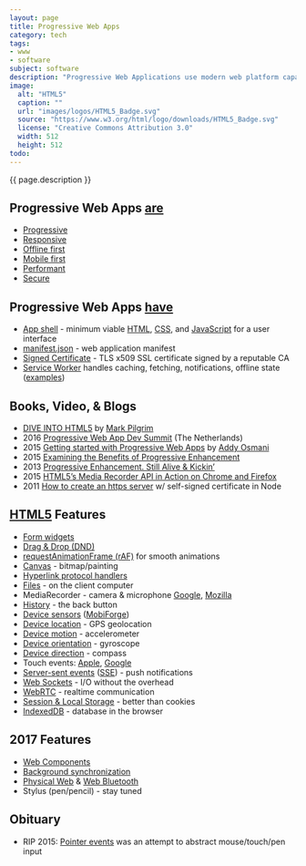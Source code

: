 ```yaml
---
layout: page
title: Progressive Web Apps
category: tech
tags:
- www
- software
subject: software
description: "Progressive Web Applications use modern web platform capabilities to deliver fast, smooth, responsive, secure, and engaging user experiences."
image:
  alt: "HTML5"
  caption: ""
  url: "images/logos/HTML5_Badge.svg"
  source: "https://www.w3.org/html/logo/downloads/HTML5_Badge.svg"
  license: "Creative Commons Attribution 3.0"
  width: 512
  height: 512
todo:
---
```


{{ page.description }}

Progressive Web Apps [are](https://developers.google.com/web/progressive-web-apps/ "Google’s PWA Portal")
-----
- [Progressive](http://alistapart.com/article/understandingprogressiveenhancement)
- [Responsive](https://developers.google.com/web/fundamentals/design-and-ui/responsive/)
- [Offline first](https://developers.google.com/web/fundamentals/getting-started/your-first-offline-web-app/)
- [Mobile first](http://www.html5rocks.com/en/mobile/responsivedesign/)
- [Performant](https://developers.google.com/web/tools/chrome-devtools/profile/evaluate-performance/rail "RAIL Performance Model")
- [Secure]({{site.baseurl}}tech/security.html)

Progressive Web Apps [have](https://developer.mozilla.org/en-US/Apps/Progressive "Mozilla’s PWA Portal")
-----
- [App shell](https://medium.com/google-developers/instant-loading-web-apps-with-an-application-shell-architecture-7c0c2f10c73) - minimum viable [HTML]({{site.baseurl}}tech/html.html), [CSS]({{site.baseurl}}tech/css.html), and [JavaScript]({{site.baseurl}}tech/js.html) for a user interface
- [manifest.json](https://developer.mozilla.org/en-US/docs/Web/Manifest) - web application manifest
- [Signed Certificate]({{site.baseurl}}tech/security.html) - TLS x509 SSL certificate signed by a reputable CA
- [Service Worker](https://serviceworke.rs/) handles caching, fetching, notifications, offline state ([examples](https://github.com/GoogleChrome/samples/tree/gh-pages/service-worker))

Books, Video, & Blogs
-----
- [DIVE INTO HTML5](http://diveintohtml5.info/) by [Mark Pilgrim](https://github.com/diveintomark)
- 2016 [Progressive Web App Dev Summit](https://www.youtube.com/playlist?list=PLNYkxOF6rcIAWWNR_Q6eLPhsyx6VvYjVb) (The Netherlands)
- 2015 [Getting started with Progressive Web Apps](https://addyosmani.com/blog/getting-started-with-progressive-web-apps/) by [Addy Osmani](https://mobile.twitter.com/addyosmani)
- 2015 [Examining the Benefits of Progressive Enhancement](https://www.viget.com/articles/progressive-enhancement-benefits)
- 2013 [Progressive Enhancement. Still Alive & Kickin’](http://danielmall.com/articles/progressive-enhancement/)
- 2015 [HTML5’s Media Recorder API in Action on Chrome and Firefox](https://addpipe.com/blog/mediarecorder-api/)
- 2011 [How to create an https server](https://github.com/nodejitsu/docs/blob/master/pages/articles/HTTP/servers/how-to-create-a-HTTPS-server/content.md) w/ self-signed certificate in Node

[HTML5]({{site.baseurl}}tech/html.html) Features
-----
- [Form widgets](https://developer.mozilla.org/en-US/docs/Web/Guide/HTML/Forms_in_HTML)
- [Drag & Drop (DND)](https://developer.mozilla.org/en-US/docs/Web/API/HTML_Drag_and_Drop_API)
- [requestAnimationFrame (rAF)](http://blog.teamtreehouse.com/efficient-animations-with-requestanimationframe) for smooth animations
- [Canvas](http://www.html5canvastutorials.com/) - bitmap/painting
- [Hyperlink protocol handlers](https://developer.mozilla.org/en-US/docs/Web-based_protocol_handlers)
- [Files](http://www.html5rocks.com/en/tutorials/file/filesystem/) - on the client computer
- MediaRecorder - camera & microphone [Google](https://developers.google.com/web/updates/2016/01/mediarecorder), [Mozilla](https://developer.mozilla.org/en-US/docs/Web/API/MediaRecorder_API)
- [History](https://css-tricks.com/using-the-html5-history-api/) - the back button
- [Device sensors](https://developers.google.com/web/fundamentals/native-hardware/ "Google") ([MobiForge](https://mobiforge.com/design-development/sense-and-sensor-bility-access-mobile-device-sensors-with-javascript))
- [Device location](https://developer.mozilla.org/en-US/docs/Web/API/Geolocation/Using_geolocation) - GPS geolocation
- [Device motion](https://developers.google.com/web/fundamentals/native-hardware/device-orientation/dev-motion) - accelerometer
- [Device orientation](https://developers.google.com/web/fundamentals/native-hardware/device-orientation/dev-orientation) - gyroscope
- [Device direction](https://developer.mozilla.org/en-US/Apps/Fundamentals/gather_and_modify_data/responding_to_device_orientation_changes) - compass
- Touch events: [Apple](https://developer.apple.com/library/ios/documentation/AppleApplications/Reference/SafariWebContent/HandlingEvents/HandlingEvents.html), [Google](http://www.html5rocks.com/en/mobile/touch/)
- [Server-sent events](https://www.igvita.com/2011/08/26/server-sent-event-notifications-with-html5/) ([SSE](http://html5doctor.com/server-sent-events/)) - push notifications
- [Web Sockets](http://www.html5rocks.com/en/tutorials/websockets/basics/) - I/O without the overhead
- [WebRTC](http://www.html5rocks.com/en/tutorials/webrtc/basics/) - realtime communication
- [Session & Local Storage](https://developer.mozilla.org/en-US/docs/Web/API/Storage/LocalStorage) - better than cookies
- [IndexedDB](https://developer.mozilla.org/en-US/docs/Web/API/IndexedDB_API/Using_IndexedDB) - database in the browser

2017 Features
-----
- [Web Components]({{site.baseurl}}tech/web-components.html)
- [Background synchronization](https://github.com/WICG/repo-manager/blob/master/explainer.md)
- [Physical Web](https://google.github.io/physical-web/) & [Web Bluetooth](https://webbluetoothcg.github.io/web-bluetooth/)
- Stylus (pen/pencil) - stay tuned

Obituary
-----
- RIP 2015: [Pointer events](https://mobiforge.com/design-development/html5-pointer-events-api-combining-touch-mouse-and-pen) was an attempt to abstract mouse/touch/pen input <!-- by [Mozilla](https://developer.mozilla.org/en-US/docs/Web/API/Pointer_events), [Microsoft](https://msdn.microsoft.com/en-us/ie/dn433244(v=vs.85).aspx) -->
